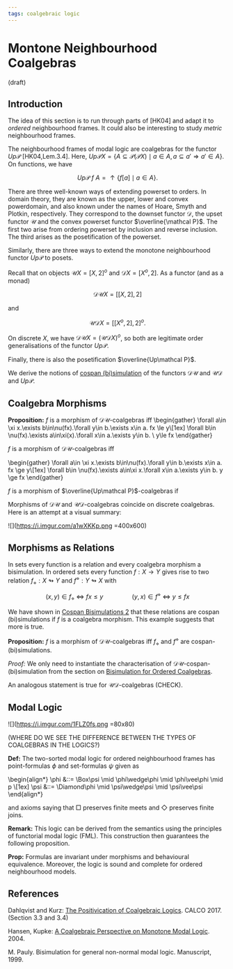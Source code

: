 ```yaml
---
tags: coalgebraic logic
---
```

# Montone Neighbourhood Coalgebras

(draft)

## Introduction

The idea of this section is to run through parts of [HK04] and adapt it to *ordered* neighbourhood frames. It could also be interesting to study *metric* neighbourhood frames.

The neighbourhood frames of modal logic are coalgebras for the functor $Up\mathcal P$ [HK04,Lem.3.4]. Here, $Up\mathcal P X=\{A\subseteq \mathcal P(\mathcal PX) \mid a\in A, a\subseteq a' \Rightarrow a'\in A\}$. On functions, we have 

$$Up\mathcal P\  f\ A = {\uparrow}\{f[a] \mid a\in A\}.$$

There are three well-known ways of extending powerset to orders. In domain theory, they are known as the upper, lower and convex powerdomain, and also known under the names of Hoare, Smyth and Plotkin, respectively. They correspond to the downset functor $\mathcal D$, the upset functor $\mathcal U$ and the convex powerset functor $\overline{\mathcal P}$. The first two arise from ordering powerset by inclusion and reverse inclusion. The third arises as the posetification of the powerset.

Similarly, there are three ways to extend the monotone neighbourhood functor $Up\mathcal P$ to posets.

Recall that on objects $\mathcal UX=[X,2]^o$ and $\mathcal DX = [X^o,2]$. As a functor (and as a monad) 

$$\mathcal D\mathcal U X=[[X,2],2]$$ 

and 

$$\mathcal U\mathcal DX=[[X^o,2],2]^o.$$ 

On discrete $X$, we have $\mathcal D\mathcal UX = (\mathcal U\mathcal DX)^o$, so both are legitimate order generalisations of the functor $Up\mathcal P$.

Finally, there is also the posetification $\overline{Up\mathcal P}$.

We derive the notions of [cospan (bi)simulation](https://hackmd.io/MMxanF1vQ1KgZ7BThVCoGw) of the functors $\mathcal D\mathcal U$ and $\mathcal U\mathcal D$ and $Up\mathcal P$.

## Coalgebra Morphisms

**Proposition:** $f$ is a morphism of $\mathcal D\mathcal U$-coalgebras iff
\begin{gather}
\forall a\in \xi x.\exists b\in\nu(fx).\forall y\in b.\exists x\in a. fx \le y\\[1ex]
\forall b\in \nu(fx).\exists a\in\xi(x).\forall x\in a.\exists y\in b. \ y\le fx
\end{gather}

$f$ is a morphism of $\mathcal D\mathcal U$-coalgebras iff

\begin{gather}
\forall a\in \xi x.\exists b\in\nu(fx).\forall y\in b.\exists x\in a. fx \ge y\\[1ex]
\forall b\in \nu(fx).\exists a\in\xi x.\forall x\in a.\exists y\in b. y \ge fx 
\end{gather}

$f$ is a morphism of $\overline{Up\mathcal P}$-coalgebras if


Morphisms of $\mathcal D\mathcal U$ and $\mathcal U\mathcal D$-coalgebras coincide on discrete coalgebras. Here is an attempt at a visual summary:

![](https://i.imgur.com/a1wXKKp.png =400x600)

## Morphisms as Relations

In sets every function is a relation and every coalgebra morphism a bisimulation. In ordered sets every function $f:X\to Y$ gives rise to two relation $f_\diamond:X\looparrowright Y$ and $f^\diamond: Y\looparrowright X$ with

$$ (x,y)\in f_\diamond \ \Leftrightarrow \ fx\le y
\quad\quad\quad\quad
(y,x)\in f^\diamond \ \Leftrightarrow \ y\le fx$$

We have shown in [Cospan Bisimulations 2](https://hackmd.io/jxfudz7SQpmj5BzZkyWZIA) that these relations are cospan (bi)simulations if $f$ is a coalgebra morphism. This example suggests that more is true.

**Proposition:** $f$ is a morphism of $\mathcal D\mathcal U$-coalgebras iff $f_\diamond$ and $f^\diamond$ are cospan-(bi)simulations.

*Proof:* We only need to instantiate the characterisation of $\mathcal D\mathcal U$-cospan-(bi)simulation from the section on [Bisimulation for Ordered Coalgebras](https://hackmd.io/V6m2cAy_TdagteE4RG_sbw#Ordered-neighbourhood-coalgebras).

An analogous statement is true for $\mathcal U\mathcal D$-coalgebras (CHECK).

## Modal Logic 

![](https://i.imgur.com/1FLZ0fs.png =80x80)

(WHERE DO WE SEE THE DIFFERENCE BETWEEN THE TYPES OF COALGEBRAS IN THE LOGICS?)

**Def:**  The two-sorted modal logic for ordered neighbourhood frames has point-formulas $\phi$ and set-formulas $\psi$ given as

\begin{align*}
\phi &::= \Box\psi \mid \phi\wedge\phi \mid \phi\vee\phi \mid p \\[1ex]
\psi &::= \Diamond\phi \mid \psi\wedge\psi \mid \psi\vee\psi
\end{align*}

and axioms saying that $\Box$ preserves finite meets and $\Diamond$ preserves finite joins.

**Remark:** This logic can be derived from the semantics using the principles of functorial modal logic (FML). This construction then guarantees the following proposition.

**Prop:** Formulas are invariant under morphisms and behavioural equivalence. Moreover, the logic is sound and complete for ordered neighbourhood models.

## References

Dahlqvist and Kurz: [The Positivication of Coalgebraic Logics](http://drops.dagstuhl.de/opus/volltexte/2017/8042/pdf/LIPIcs-CALCO-2017-9.pdf). CALCO 2017. (Section 3.3 and 3.4)

Hansen, Kupke: [A Coalgebraic Perspective on Monotone Modal Logic](https://www.sciencedirect.com/science/article/pii/S1571066104051722/pdf). 2004.

M. Pauly. Bisimulation for general non-normal modal logic. Manuscript, 1999.


[^DUmorphism]: We have the following equivalences:
    \begin{gather}
(\mathcal D\mathcal Uf\circ\xi)\,x \subseteq (\nu\circ f)\,x \\[1ex]
\forall a\in \xi(x).\ \mathcal Uf(a)\in\nu(f(x)) \\[1ex]
\forall a\in \xi(x).\exists b\in\nu(fx).\ \mathcal Uf(a)\supseteq b \\[1ex]
\forall a\in \xi x.\exists b\in\nu(fx).\forall y\in b.\exists x\in a. fx \le y
\end{gather}

    and
    
    \begin{gather}
(\mathcal D\mathcal Uf\circ\xi)\,x \supseteq (\nu\circ f)\,x \\[1ex]
\forall b\in \nu(fx).\exists a\in\xi(x).\ \mathcal Uf(a)\subseteq b \\[1ex]
\forall b\in \nu(fx).\exists a\in\xi(x).\forall x\in a.\exists y\in b. \ y\le fx
\end{gather}
    
    
[^UDmorphism]: We have the following equivalences:
    \begin{gather}
(\mathcal U\mathcal Df\circ\xi)\,x \subseteq (\nu\circ f)\,x\\[1ex]
\forall a\in \xi x.\ \mathcal Df (a) \in \nu(fx)\\[1ex]
\forall a\in \xi x.\exists b\in\nu(fx).\ \mathcal Df (a) \supseteq b\\[1ex]
\forall a\in \xi x.\exists b\in\nu(fx).\forall y\in b.\exists x\in a. fx \ge y
\end{gather}

    and

    \begin{gather}
(\mathcal U\mathcal Df\circ\xi)\,x \supseteq (\nu\circ f)\,x\\[1ex]
\forall b\in \nu(fx).\exists a\in\xi x.\ \mathcal Df (a) \subseteq b\\[1ex]
\forall b\in \nu(fx).\exists a\in\xi x.\forall x\in a.\exists y\in b. y \ge fx 
\end{gather}












